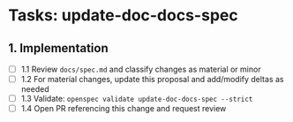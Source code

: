 # Tasks: update-doc-docs-spec

## 1. Implementation
- [ ] 1.1 Review `docs/spec.md` and classify changes as material or minor
- [ ] 1.2 For material changes, update this proposal and add/modify deltas as needed
- [ ] 1.3 Validate: `openspec validate update-doc-docs-spec --strict`
- [ ] 1.4 Open PR referencing this change and request review
